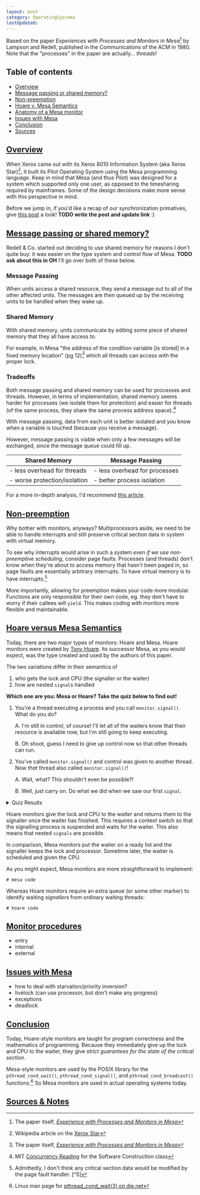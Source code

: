 ```yaml
---
layout: post
category: OperatingSystems
lastUpdated:
---
```


Based on the paper *Experiences with Processes and Monitors in Mesa*[^1] by Lampson and Redell, published in the Communications of the ACM in 1980. Note that the "processes" in the paper are actually... *threads*!

## Table of contents
- [Overview](#overview)
- [Message passing or shared memory?](#message-passing-or-shared-memory)
- [Non-preemption](#non-preemption)
- [Hoare v. Mesa Semantics](#hoare-versus-mesa-semantics)
- [Anatomy of a Mesa monitor](#anatomy-of-a-mesa-monitor)
- [Issues with Mesa](#issues-with-mesa)
- [Conclusion](#conclusion)
- [Sources](#sources--notes)

## [Overview](#overview)
When Xerox came out with its Xerox 8010 Information System (aka Xerox Star)[^2], it built its Pilot Operating System using the Mesa programming language. Keep in mind that Mesa (and thus Pilot) was designed for a system which supported only one user, as opposed to the timesharing required by mainframes. Some of the design decisions make more sense with this perspective in mind.

Before we jump in, if you'd like a recap of our synchronization primatives, give [this post](synchronization-review.html) a look! **TODO write the post and update link** :)

## [Message passing or shared memory?](#message-passing-or-shared-memory)
Redell & Co. started out deciding to use shared memory for reasons I don't quite buy: it was easier on the type system and control flow of Mesa. **TODO ask about this in OH** I'll go over both of these below.

### Message Passing
When units access a shared resource, they send a message out to all of the other affected units. The messages are then queued up by the receiving units to be handled when they wake up.

### Shared Memory
With shared memory, units communicate by editing some piece of shared memory that they all have access to.

For example, in Mesa "the address of the condition variable [is stored] in a fixed memory location" (pg 12)[^1] which all threads can access with the proper lock.

### Tradeoffs
Both message passing and shared memory can be used for processes and threads. However, in terms of implementation, shared memory seems harder for processes (we isolate them for protection) and easier for threads (of the same process, they share the same process address space).[^3]

With message passing, data from each unit is better isolated and you know when a variable is touched (because you receive a message).
<!-- do you? I don't know how to explain that there's more transparency between processes -> less unexpected behaviors -->

However, message passing is viable when only a few messages will be exchanged, since the message queue could fill up. 
<!-- would this ever be the case with concurrency communication? maybe that's why they didn't take this approach. -->

Shared Memory                        | Message Passing
-------------------------------------|-------------------------------------
- less overhead for threads | - less overhead for processes
- worse protection/isolation | - better process isolation

For a more in-depth analysis, I'd recommend [this article](https://noobtomaster.com/operating-system/shared-memory-and-message-passing/).

## [Non-preemption](#non-preemption)
Why bother with monitors, anyways? Multiprocessors aside, we need to be able to handle interrupts and still preserve critical section data in system with virtual memory.

To see why interrupts would arise in such a system *even if we use non-preemptive scheduling*, consider page faults. Processes (and threads) don't know when they're about to access memory that hasn't been paged in, so page faults are essentially arbitrary interrupts. To have virtual memory is to have interrupts.[^4]

More importantly, allowing for preemption makes your code more modular. Functions are only responsible for their own code, eg. they don't have to worry if their callees will `yield`. This makes coding with monitors more flexible and maintainable.

## [Hoare versus Mesa Semantics](#hoare-versus-mesa-semantics)
Today, there are two major types of monitors: Hoare and Mesa. Hoare monitors were created by [Tony Hoare](https://en.wikipedia.org/wiki/Tony_Hoare). Its successor Mesa, as you would expect, was the type created and used by the authors of this paper.

The two variations differ in their semantics of
1. who gets the lock and CPU (the signaller or the waiter)
2. how are nested `signal`s handled

**Which one are you: Mesa or Hoare? Take the quiz below to find out!**
1. You're a thread executing a process and you call `monitor.signal()`. What do you do?

    A. I'm still in control, of course! I'll let all of the waiters know that their resource is available now, but I'm still going to keep executing.

    B. Oh shoot, guess I need to give up control now so that other threads can run.
2. You've called `monitor.signal()` and control was given to another thread. Now *that* thread also called `monitor.signal()`!
    
    A. Wait, what? This shouldn't even be possible?!
    
    B. Well, just carry on. Do what we did when we saw our first `signal`.

<details>
<summary>Quiz Results</summary>
If you answered <b>A</b> to both questions, you're a <b>Mesa</b> monitor!
<br><br>
If you answered <b>B</b> to both questions, you're a <b>Hoare</b> monitor!
</details>

Hoare monitors give the lock and CPU to the *waiter* and returns them to the signaller once the waiter has finished. This requires a context switch so that the signalling process is suspended and waits for the waiter. This also means that nested `signals` are possible.

In comparison, Mesa monitors put the waiter on a ready list and the signaller keeps the lock and processor. Sometime later, the waiter is scheduled and given the CPU.

As you might expect, Mesa monitors are more straightforward to implement:
```
# mesa code
```

Whereas Hoare monitors require an extra queue (or some other marker) to identify waiting *signallers* from ordinary waiting threads:
```
# hoare code
```

## [Monitor procedures](#anatomy-of-a-mesa-monitor)

- entry
- internal
- external

## [Issues with Mesa](#issues-with-mesa)
- how to deal with starvation/priority inversion?
- livelock (can use processor, but don't make any progress)
- exceptions
- deadlock

## [Conclusion](#conclusion)
Today, Hoare-style monitors are taught for program correctness and the mathematics of programming. Because they immediately give up the lock and CPU to the waiter, they give *strict guarantees for the state of the critical section*.

Mesa-style monitors are used by the POSIX library for the `pthread_cond_wait()`, `pthread_cond_signal()`, and `pthread_cond_broadcast()` functions.[^6] So Mesa monitors are used in actual operating systems today.

## [Sources & Notes](#sources--notes)
[^1]: The paper itself, *[Experience with Processes and Monitors in Mesa](https://people.eecs.berkeley.edu/~brewer/cs262/Mesa.pdf)*
[^2]: Wikipedia article on the [Xerox Star](https://en.wikipedia.org/wiki/Xerox_Star#Hardware)
[^3]: MIT [Concurrency Reading](http://web.mit.edu/6.005/www/fa14/classes/17-concurrency/) for the Software Construction class
[^4]: Admittedly, I don't think any critical section data would be modified by the page fault handler.
[^5]
[^6]: Linux man page for [pthread_cond_wait(3) on die.net](https://linux.die.net/man/3/pthread_cond_wait)
